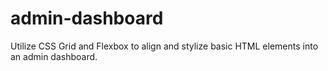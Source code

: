 # admin-dashboard

Utilize CSS Grid and Flexbox to align and stylize basic HTML elements into an admin dashboard.